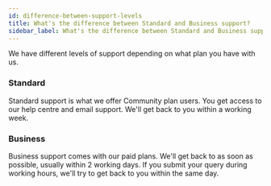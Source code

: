 ```yaml
---
id: difference-between-support-levels
title: What's the difference between Standard and Business support?
sidebar_label: What's the difference between Standard and Business support?
---
```


We have different levels of support depending on what plan you have with us.

### Standard

Standard support is what we offer Community plan users. You get access to our help centre and email support. We'll get back to you within a working week. 

### Business

Business support comes with our paid plans. We'll get back to as soon as possible, usually within 2 working days. If you submit your query during working hours, we'll try to get back to you within the same day. 
